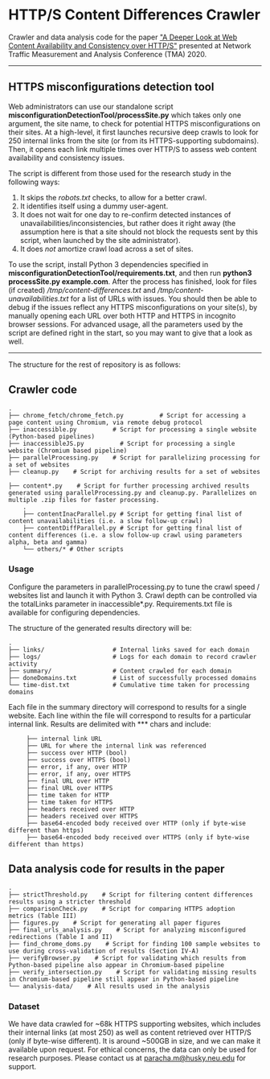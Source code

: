 # HTTP/S Content Differences Crawler

Crawler and data analysis code for the paper ["A Deeper Look at Web Content Availability and Consistency over HTTP/S"](./paper.pdf) presented at Network Traffic Measurement and Analysis Conference (TMA) 2020.

---

## HTTPS misconfigurations detection tool

Web administrators can use our standalone script **misconfigurationDetectionTool/processSite.py** which takes only one argument, the site name, to check for potential HTTPS misconfigurations on their sites. At a high-level, it first launches recursive deep crawls to look for 250 internal links from the site (or from its HTTPS-supporting subdomains). Then, it opens each link multiple times over HTTP/S to assess web content availability and consistency issues.  

The script is different from those used for the research study in the following ways:

1. It skips the *robots.txt* checks, to allow for a better crawl.
2. It identifies itself using a dummy user-agent.
3. It does not wait for one day to re-confirm detected instances of unavailabilities/inconsistencies, but rather does it right away (the assumption here is that a site should not block the requests sent by this script, when launched by the site administrator).
4. It does *not* amortize crawl load across a set of sites.

To use the script, install Python 3 dependencies specified in **misconfigurationDetectionTool/requirements.txt**, and then run **python3 processSite.py example.com**. After the process has finished, look for files (if created) */tmp/content-differences.txt* and */tmp/content-unavailabilities.txt* for a list of URLs with issues. You should then be able to debug if the issues reflect any HTTPS misconfigurations on your site(s), by manually opening each URL over both HTTP and HTTPS in incognito browser sessions. For advanced usage, all the parameters used by the script are defined right in the start, so you may want to give that a look as well.  

---

The structure for the rest of repository is as follows:

## Crawler code

    .
    ├── chrome_fetch/chrome_fetch.py          # Script for accessing a page content using Chromium, via remote debug protocol
    ├── inaccessible.py          # Script for processing a single website (Python-based pipelines)
    ├── inaccessibleJS.py          # Script for processing a single website (Chromium based pipeline)
    ├── parallelProcessing.py    # Script for parallelizing processing for a set of websites
    ├── cleanup.py    # Script for archiving results for a set of websites

    ├── content*.py    # Script for further processing archived results generated using parallelProcessing.py and cleanup.py. Parallelizes on multiple .zip files for faster processing.   
        .
        ├── contentInacParallel.py # Script for getting final list of content unavailabilities (i.e. a slow follow-up crawl)
        ├── contentDiffParallel.py # Script for getting final list of content differences (i.e. a slow follow-up crawl using parameters alpha, beta and gamma)
        └── others/* # Other scripts

### Usage

Configure the parameters in parallelProcessing.py to tune the crawl speed / websites list and launch it with Python 3. Crawl depth can be controlled via the totalLinks parameter in inaccessible*.py. Requirements.txt file is available for configuring dependencies.

The structure of the generated results directory will be:

    .
    ├── links/                   # Internal links saved for each domain
    ├── logs/                    # Logs for each domain to record crawler activity
    ├── summary/                 # Content crawled for each domain
    ├── doneDomains.txt          # List of successfully processed domains
    └── time-dist.txt            # Cumulative time taken for processing domains

Each file in the summary directory will correspond to results for a single website. Each line within the file will correspond to results
for a particular internal link. Results are delimited with *** chars and include:

         ├── internal link URL
         ├── URL for where the internal link was referenced  
         ├── success over HTTP (bool)              
         ├── success over HTTPS (bool)
         ├── error, if any, over HTTP             
         ├── error, if any, over HTTPS
         ├── final URL over HTTP
         ├── final URL over HTTPS             
         ├── time taken for HTTP
         ├── time taken for HTTPS
         ├── headers received over HTTP
         ├── headers received over HTTPS
         ├── base64-encoded body received over HTTP (only if byte-wise different than https)
         ├── base64-encoded body received over HTTPS (only if byte-wise different than https)

## Data analysis code for results in the paper

    .
    ├── strictThreshold.py    # Script for filtering content differences results using a stricter threshold
    ├── comparisonCheck.py    # Script for comparing HTTPS adoption metrics (Table III)
    ├── figures.py    # Script for generating all paper figures
    ├── final_urls_analysis.py    # Script for analyzing misconfigured redirections (Table I and II)
    ├── find_chrome_doms.py    # Script for finding 100 sample websites to use during cross-validation of results (Section IV-A)
    ├── verifyBrowser.py    # Script for validating which results from Python-based pipeline also appear in Chromium-based pipeline
    ├── verify_intersection.py    # Script for validating missing results in Chromium-based pipeline still appear in Python-based pipeline
    └── analysis-data/    # All results used in the analysis


### Dataset

We have data crawled for ~68k HTTPS supporting websites, which includes their internal links (at most 250) as well as content retrieved over HTTP/S (only if byte-wise different). It is around ~500GB in size, and we can make it available upon request. For ethical concerns, the data can only be used for research purposes. Please contact us at paracha.m@husky.neu.edu for support.
